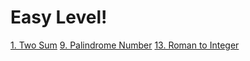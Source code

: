 # Easy Level! 

[1. Two Sum](https://github.com/joaoVR-prado/Leetcode-Problems/blob/main/1.%20Two%20Sum/twoSumKotlin.kts)
[9. Palindrome Number](https://github.com/joaoVR-prado/Leetcode-Problems/blob/main/9.%20Palindrome%20Number/palindromeNumberKotlin.kts)
[13. Roman to Integer](https://github.com/joaoVR-prado/Leetcode-Problems/blob/main/13.%20Roman%20to%20Integer/romanToIntegerKotlin.kts)
